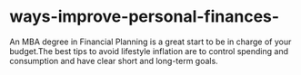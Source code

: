 # ways-improve-personal-finances-
An MBA degree in Financial Planning is a great start to be in charge of your budget.The best tips to avoid lifestyle inflation are to control spending and consumption and have clear short and long-term goals. 
